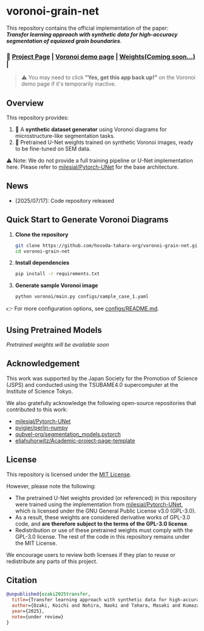# voronoi-grain-net

This repository contains the official implementation of the paper:  
**_Transfer learning approach with synthetic data for high-accuracy segmentation of equiaxed grain boundaries_**.

### 🔗 [Project Page](https://hosoda-tahara-org.github.io/voronoi-grain-net/) | [Voronoi demo page](https://voronoi-web.streamlit.app/) | [Weights(Coming soon...)]() |

> ⚠️ You may need to click **"Yes, get this app back up!"** on the Voronoi demo page if it's temporarily inactive.


## Overview

This repository provides:

1. 🧪 A **synthetic dataset generator** using Voronoi diagrams for microstructure-like segmentation tasks.
2. 🧠 Pretrained U-Net weights trained on synthetic Voronoi images, ready to be fine-tuned on SEM data.

⚠️ Note: We do not provide a full training pipeline or U-Net implementation here. Please refer to [milesial/Pytorch-UNet](https://github.com/milesial/Pytorch-UNet) for the base architecture.


## News

- [2025/07/17]: Code repository released


## Quick Start to Generate Voronoi Diagrams
1. **Clone the repository**
   ```bash
   git clone https://github.com/hosoda-tahara-org/voronoi-grain-net.git
   cd voronoi-grain-net
   ```

2. **Install dependencies**
   ```bash
   pip install -r requirements.txt
   ```

3. **Generate sample Voronoi image**
   ```bash
   python voronoi/main.py configs/sample_case_1.yaml 
   ```

👉 For more configuration options, see [configs/README.md](configs/README.md).


## Using Pretrained Models

*Pretrained weights will be available soon*


## Acknowledgement

This work was supported by the Japan Society for the Promotion of Science (JSPS) and conducted using the TSUBAME4.0 supercomputer at the Institute of Science Tokyo.

We also gratefully acknowledge the following open-source repositories that contributed to this work:
- [milesial/Pytorch-UNet](https://github.com/milesial/Pytorch-UNet)
- [pvigier/perlin-numpy](https://github.com/pvigier/perlin-numpy)
- [qubvel-org/segmentation_models.pytorch](https://github.com/qubvel-org/segmentation_models.pytorch)
- [eliahuhorwitz/Academic-project-page-template](https://github.com/eliahuhorwitz/Academic-project-page-template)


## License

This repository is licensed under the [MIT License](./LICENSE).

However, please note the following:

- The pretrained U-Net weights provided (or referenced) in this repository were trained using the implementation from [milesial/Pytorch-UNet](https://github.com/milesial/Pytorch-UNet), which is licensed under the GNU General Public License v3.0 (GPL-3.0).
- As a result, these weights are considered derivative works of GPL-3.0 code, and **are therefore subject to the terms of the GPL-3.0 license**.
- Redistribution or use of these pretrained weights must comply with the GPL-3.0 license. The rest of the code in this repository remains under the MIT License.

We encourage users to review both licenses if they plan to reuse or redistribute any parts of this project.


## Citation

```bibtex
@unpublished{ozaki2025transfer,
  title={Transfer learning approach with synthetic data for high-accuracy segmentation of equiaxed grain boundaries},
  author={Ozaki, Koichi and Nohira, Naoki and Tahara, Masaki and Kumazawa, Itsuo and Hosoda, Hideki},
  year={2025},
  note={under review}
}
```
